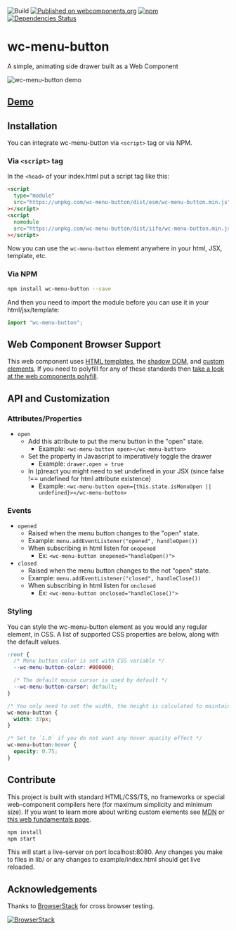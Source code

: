 ![Build](https://github.com/wes566/wc-menu-button/workflows/Build/badge.svg) [![Published on webcomponents.org](https://img.shields.io/badge/webcomponents.org-published-blue.svg?style=flat-square)](https://www.webcomponents.org/element/wc-menu-button) [![npm](https://img.shields.io/npm/v/wc-menu-button.svg)](https://npmjs.org/package/wc-menu-button) [![Dependencies Status](https://david-dm.org/wes566/wc-menu-button/status.svg)](https://david-dm.org/wes566/wc-menu-button)

# wc-menu-button

A simple, animating side drawer built as a Web Component

![wc-menu-button demo](demo.gif)

## [Demo](https://wc-menu-button.netlify.com/)

## Installation

You can integrate wc-menu-button via `<script>` tag or via NPM.

### Via `<script>` tag

In the `<head>` of your index.html put a script tag like this:

```html
<script
  type="module"
  src="https://unpkg.com/wc-menu-button/dist/esm/wc-menu-button.min.js"
></script>
<script
  nomodule
  src="https://unpkg.com/wc-menu-button/dist/iife/wc-menu-button.min.js"
></script>
```

Now you can use the `wc-menu-button` element anywhere in your html, JSX, template, etc.

### Via NPM

```bash
npm install wc-menu-button --save
```

And then you need to import the module before you can use it in your html/jsx/template:

```js
import "wc-menu-button";
```

## Web Component Browser Support

This web component uses [HTML templates](https://caniuse.com/#feat=template), the [shadow DOM](https://caniuse.com/#feat=shadowdomv1), and [custom elements](https://caniuse.com/#feat=custom-elementsv1). If you need to polyfill for any of these standards then [take a look at the web components polyfill](https://github.com/webcomponents/webcomponentsjs).

## API and Customization

### Attributes/Properties

- `open`
  - Add this attribute to put the menu button in the "open" state.
    - Example: `<wc-menu-button open></wc-menu-button>`
  - Set the property in Javascript to imperatively toggle the drawer
    - Example: `drawer.open = true`
  - In (p)react you might need to set undefined in your JSX (since false !== undefined for html attribute existence)
    - Example: `<wc-menu-button open={this.state.isMenuOpen || undefined}></wc-menu-button>`

### Events

- `opened`
  - Raised when the menu button changes to the "open" state.
  - Example: `menu.addEventListener("opened", handleOpen())`
  - When subscribing in html listen for `onopened`
    - Ex: `<wc-menu-button onopened="handleOpen()">`
- `closed`
  - Raised when the menu button changes to the not "open" state.
  - Example: `menu.addEventListener("closed", handleClose())`
  - When subscribing in html listen for `onclosed`
    - Ex: `<wc-menu-button onclosed="handleClose()">`

### Styling

You can style the wc-menu-button element as you would any regular element, in CSS. A list of supported CSS properties are below, along with the default values.

```css
:root {
  /* Menu button color is set with CSS variable */
  --wc-menu-button-color: #000000;

  /* The default mouse cursor is used by default */
  --wc-menu-button-cursor: default;
}

/* You only need to set the width, the height is calculated to maintain proportion */
wc-menu-button {
  width: 37px;
}

/* Set to `1.0` if you do not want any hover opacity effect */
wc-menu-button:hover {
  opacity: 0.75;
}
```

## Contribute

This project is built with standard HTML/CSS/TS, no frameworks or special web-component compilers here (for maximum simplicity and minimum size). If you want to learn more about writing custom elements see [MDN](https://developer.mozilla.org/en-US/docs/Web/Web_Components/Using_custom_elements) or [this web fundamentals page](https://developers.google.com/web/fundamentals/web-components/).

```bash
npm install
npm start
```

This will start a live-server on port localhost:8080. Any changes you make to files in lib/ or any changes to example/index.html should get live reloaded.

## Acknowledgements

Thanks to [BrowserStack](https://www.browserstack.com/) for cross browser testing.

[![BrowserStack](./browserstack-logo.png)](https://www.browserstack.com/)

